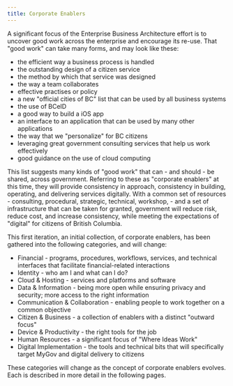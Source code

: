 ```yaml
---
title: Corporate Enablers
---  
```


A significant focus of the Enterprise Business Architecture effort is to uncover good work across the enterprise and encourage its re-use.  That "good work" can take many forms, and may look like these:
* the efficient way a business process is handled
* the outstanding design of a citizen service 
* the method by which that service was designed
* the way a team collaborates
* effective practises or policy
* a new "official cities of BC" list that can be used by all business systems
* the use of BCeID
* a good way to build a iOS app
* an interface to an application that can be used by many other applications
* the way that we "personalize" for BC citizens
* leveraging great government consulting services that help us work effectively
* good guidance on the use of cloud computing

This list suggests many kinds of "good work" that can - and should - be shared, across government.  Referring to these as "corporate enablers" at this time, they will provide consistency in approach, consistency in building, operating, and delivering services digitally. With a common set of resources - consulting, procedural, strategic, technical, workshop, - and a set of infrastructure that can be taken for granted, government will reduce risk, reduce cost, and increase consistency, while meeting the expectations of "digital" for citizens of British Columbia.

This first iteration, an initial collection, of corporate enablers, has been gathered into the following categories, and will change:
* Financial - programs, procedures, workflows, services, and technical interfaces that facilitate financial-related interactions
* Identity - who am I and what can I do?
* Cloud & Hosting - services and platforms and software 
* Data & Information - being more open while ensuring privacy and security; more access to the right information
* Communication & Collaboration - enabling people to work together on a common objective
* Citizen & Business  - a collection of enablers with a distinct "outward focus"
* Device & Productivity - the right tools for the job
* Human Resources - a significant focus of "Where Ideas Work"
* Digital Implementation - the tools and technical bits that will specifically target MyGov and digital delivery to citizens

These categories will change as the concept of corporate enablers evolves.  Each is described in more detail in the following pages.
